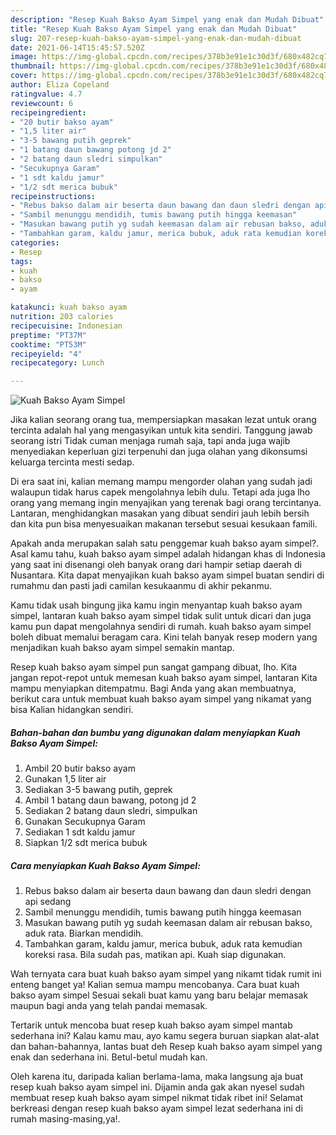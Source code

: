 ```yaml
---
description: "Resep Kuah Bakso Ayam Simpel yang enak dan Mudah Dibuat"
title: "Resep Kuah Bakso Ayam Simpel yang enak dan Mudah Dibuat"
slug: 207-resep-kuah-bakso-ayam-simpel-yang-enak-dan-mudah-dibuat
date: 2021-06-14T15:45:57.520Z
image: https://img-global.cpcdn.com/recipes/378b3e91e1c30d3f/680x482cq70/kuah-bakso-ayam-simpel-foto-resep-utama.jpg
thumbnail: https://img-global.cpcdn.com/recipes/378b3e91e1c30d3f/680x482cq70/kuah-bakso-ayam-simpel-foto-resep-utama.jpg
cover: https://img-global.cpcdn.com/recipes/378b3e91e1c30d3f/680x482cq70/kuah-bakso-ayam-simpel-foto-resep-utama.jpg
author: Eliza Copeland
ratingvalue: 4.7
reviewcount: 6
recipeingredient:
- "20 butir bakso ayam"
- "1,5 liter air"
- "3-5 bawang putih geprek"
- "1 batang daun bawang potong jd 2"
- "2 batang daun sledri simpulkan"
- "Secukupnya Garam"
- "1 sdt kaldu jamur"
- "1/2 sdt merica bubuk"
recipeinstructions:
- "Rebus bakso dalam air beserta daun bawang dan daun sledri dengan api sedang"
- "Sambil menunggu mendidih, tumis bawang putih hingga keemasan"
- "Masukan bawang putih yg sudah keemasan dalam air rebusan bakso, aduk rata. Biarkan mendidih."
- "Tambahkan garam, kaldu jamur, merica bubuk, aduk rata kemudian koreksi rasa. Bila sudah pas, matikan api. Kuah siap digunakan."
categories:
- Resep
tags:
- kuah
- bakso
- ayam

katakunci: kuah bakso ayam 
nutrition: 203 calories
recipecuisine: Indonesian
preptime: "PT37M"
cooktime: "PT53M"
recipeyield: "4"
recipecategory: Lunch

---
```



![Kuah Bakso Ayam Simpel](https://img-global.cpcdn.com/recipes/378b3e91e1c30d3f/680x482cq70/kuah-bakso-ayam-simpel-foto-resep-utama.jpg)

Jika kalian seorang orang tua, mempersiapkan masakan lezat untuk orang tercinta adalah hal yang mengasyikan untuk kita sendiri. Tanggung jawab seorang istri Tidak cuman menjaga rumah saja, tapi anda juga wajib menyediakan keperluan gizi terpenuhi dan juga olahan yang dikonsumsi keluarga tercinta mesti sedap.

Di era  saat ini, kalian memang mampu mengorder olahan yang sudah jadi walaupun tidak harus capek mengolahnya lebih dulu. Tetapi ada juga lho orang yang memang ingin menyajikan yang terenak bagi orang tercintanya. Lantaran, menghidangkan masakan yang dibuat sendiri jauh lebih bersih dan kita pun bisa menyesuaikan makanan tersebut sesuai kesukaan famili. 



Apakah anda merupakan salah satu penggemar kuah bakso ayam simpel?. Asal kamu tahu, kuah bakso ayam simpel adalah hidangan khas di Indonesia yang saat ini disenangi oleh banyak orang dari hampir setiap daerah di Nusantara. Kita dapat menyajikan kuah bakso ayam simpel buatan sendiri di rumahmu dan pasti jadi camilan kesukaanmu di akhir pekanmu.

Kamu tidak usah bingung jika kamu ingin menyantap kuah bakso ayam simpel, lantaran kuah bakso ayam simpel tidak sulit untuk dicari dan juga kamu pun dapat mengolahnya sendiri di rumah. kuah bakso ayam simpel boleh dibuat memalui beragam cara. Kini telah banyak resep modern yang menjadikan kuah bakso ayam simpel semakin mantap.

Resep kuah bakso ayam simpel pun sangat gampang dibuat, lho. Kita jangan repot-repot untuk memesan kuah bakso ayam simpel, lantaran Kita mampu menyiapkan ditempatmu. Bagi Anda yang akan membuatnya, berikut cara untuk membuat kuah bakso ayam simpel yang nikamat yang bisa Kalian hidangkan sendiri.

<!--inarticleads1-->

##### Bahan-bahan dan bumbu yang digunakan dalam menyiapkan Kuah Bakso Ayam Simpel:

1. Ambil 20 butir bakso ayam
1. Gunakan 1,5 liter air
1. Sediakan 3-5 bawang putih, geprek
1. Ambil 1 batang daun bawang, potong jd 2
1. Sediakan 2 batang daun sledri, simpulkan
1. Gunakan Secukupnya Garam
1. Sediakan 1 sdt kaldu jamur
1. Siapkan 1/2 sdt merica bubuk




<!--inarticleads2-->

##### Cara menyiapkan Kuah Bakso Ayam Simpel:

1. Rebus bakso dalam air beserta daun bawang dan daun sledri dengan api sedang
1. Sambil menunggu mendidih, tumis bawang putih hingga keemasan
1. Masukan bawang putih yg sudah keemasan dalam air rebusan bakso, aduk rata. Biarkan mendidih.
1. Tambahkan garam, kaldu jamur, merica bubuk, aduk rata kemudian koreksi rasa. Bila sudah pas, matikan api. Kuah siap digunakan.




Wah ternyata cara buat kuah bakso ayam simpel yang nikamt tidak rumit ini enteng banget ya! Kalian semua mampu mencobanya. Cara buat kuah bakso ayam simpel Sesuai sekali buat kamu yang baru belajar memasak maupun bagi anda yang telah pandai memasak.

Tertarik untuk mencoba buat resep kuah bakso ayam simpel mantab sederhana ini? Kalau kamu mau, ayo kamu segera buruan siapkan alat-alat dan bahan-bahannya, lantas buat deh Resep kuah bakso ayam simpel yang enak dan sederhana ini. Betul-betul mudah kan. 

Oleh karena itu, daripada kalian berlama-lama, maka langsung aja buat resep kuah bakso ayam simpel ini. Dijamin anda gak akan nyesel sudah membuat resep kuah bakso ayam simpel nikmat tidak ribet ini! Selamat berkreasi dengan resep kuah bakso ayam simpel lezat sederhana ini di rumah masing-masing,ya!.

